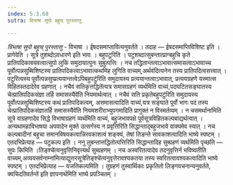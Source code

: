 ```yaml
---
index: 5.3.68
sutra: विभाषा सुपो बहुच् पुरस्तात्तु

---
```

_विभाषा सुपो बहुच् पुरस्तात्तु_ - विभाषा । ईषदसमाप्तावित्यनुवर्तते । तदाह — ईषदसमाप्तिविशिष्ट इति । प्रागेवेति । सूत्रे तुशब्दोऽवधारणे इति भावः । बहुपटुरिति । पटुशब्दात्सुबन्तात्प्राग्बहुचि कृते प्रातिपदिकावयवत्वात्सुपो लुकि समुदायात्पुनः सुबुत्पत्तिः । नच तद्धितान्तत्वाऽभावात्समासत्वाऽभावाच्च पूर्वोत्पन्नसुब्विशिष्टस्य प्रातिपदिकत्वाऽभावात्कथमिह लुगिति वाच्यम्,अर्थव॑दित्यनेन तस्य प्रातिपदित्वसत्त्वात् । पटुरित्यस्य पूर्वोत्पन्नसुप्प्रत्ययान्तत्वेऽपिबहुपटु॑रिति समुदायस्य प्रत्ययान्तत्वाऽभावात्, प्रत्ययग्रहणे यस्मात्स विहितस्तदादेरेव ग्रहणात् । नचैवं सतिकृत्तद्धिते॑त्यत्र समासग्रहणं व्यर्थमिति वाच्यं,पदघटितसङ्घातस्य चेत्प्रातिपदिकसंज्ञा तर्हि समासस्यैवे॑ति नियमार्थत्वात् । नचैवं सति प्रकृतेबहुपटु॑रिति समुदायस्य पूर्वोत्पन्नसुब्विशिष्टस्य कथं प्रातिपदिकत्वम्, असमासत्वादिति वाच्यं,यत्र सङ्घाते पूर्वो भागः पदं तस्य चेत्प्रातिपदिकसंज्ञातर्हि समासस्यैवे॑ति नियमशरीराभ्युपगमादिति प्रागुक्तं न विस्मर्तव्यम् । न चसमर्थाना॑मिति सूत्रे वाग्रहणादेव सिद्धे विभाषाग्रहणं व्यर्थमिति वाच्यं, बहुजभावपक्षे पूर्वसूत्रविहितकल्पबाद्यर्थत्वात् । अन्यथामहाविभाषया अपवादेन मुक्ते उत्सर्गस्य न प्रवृत्ति॑रिति सिद्धान्ताद्बहुजभावे वाक्यमेव स्यात् । नच कल्पबादीनां बहुचा समानविषयकत्वान्निरवकाशत्वं शङ्क्यं, तेषां तिङन्ते सावकाशत्वादिति भाष्ये स्पष्टम् । एतदभिप्रेत्याह — पटुकल्प इति । ननु लुबन्तात्तद्धितोत्पत्तिरिति सिद्धान्तादिह सुब्ग्रहणं व्यर्थमिति पृच्छति — सुपः किमिति ।तिङ्श्चे॑त्यनुवृत्तिनिवृत्त्यर्थं सुब्ग्रहणम् । नच अस्वरितत्वादेव तदनुवृत्तिर्न भविष्यतीति वाच्यम्,अव्ययसर्वनाम्ना॑मित्याद्युत्तरसूत्रेतिङ्श्चे॑त्यनुवृत्तेरावश्यकतया तस्य स्वरितत्वावश्यकत्वादिति भाष्ये स्पष्टम् । एतदभिप्रेत्याह — यजतिकल्पमिति । तुग्रहणं तुस्वार्थिकाः प्रकृतितो लिङ्गवचनान्यनुवर्तते, क्वचिदतिवर्तन्ते॑ इति ज्ञापनार्थमिति भाष्ये प्रपञ्चितम् ।
